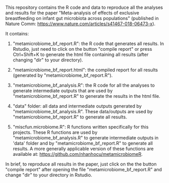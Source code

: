 This repository contains the R code and data to reproduce all the analyses and results for the paper "Meta-analysis of effects of exclusive breastfeeding on infant gut microbiota across populations" (published in Nature Comm: https://www.nature.com/articles/s41467-018-06473-x). 

It contains:    
 
1. "metamicrobiome_bf_report.R": the R code that generates all results. In Rstudio, just need to click on the button "compile report" or press Ctrl+Shift+K to generate the html file containing all results (after changing "dir" to your directory).   

2. "metamicrobiome_bf_report.html": the compiled report for all results (generated by "metamicrobiome_bf_report.R").   
 
3. "metamicrobiome_bf_analysis.R": the R code for all the analyses to generate intermediate outputs that are used by "metamicrobiome_bf_report.R" to generate the results in the html file.   
 
4. "data" folder: all data and intermediate outputs generated by "metamicrobiome_bf_analysis.R". These data/outputs are used by "metamicrobiome_bf_report.R" to generate all results.   
 
5. "miscfun.microbiome.R": R functions written specifically for this projects. These R functions are used by "metamicrobiome_bf_analysis.R"  to generate intermediate outputs in 'data' folder and by "metamicrobiome_bf_report.R" to generate all results. A more generally applicable version of these functions are available at: https://github.com/nhanhocu/metamicrobiomeR.   
 

In brief, to reproduce all results in the paper, just click on the the button "compile report" after opening the file "metamicrobiome_bf_report.R" and change "dir" to your directory in Rstudio. 

